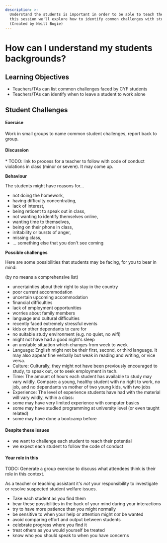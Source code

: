 ```yaml
---
description: >-
  Understand the students is important in order to be able to teach them. In
  this session we'll explore how to identify common challenges with students.
  (Created by Neill Bogie)
---
```


# How can I understand my students backgrounds?

## Learning Objectives

* Teachers/TAs can list common challenges faced by CYF students
* Teachers/TAs can identify when to leave a student to work alone

## Student Challenges

#### Exercise

Work in small groups to name common student challenges, report back to group.

#### Discussion

\* TODO: link to process for a teacher to follow with code of conduct violations in class \(minor or severe\). It may come up.

**Behaviour**

The students might have reasons for...

* not doing the homework,
* having difficulty concentrating,
* lack of interest,
* being reticent to speak out in class,
* not wanting to identify themselves online,
* wanting time to themselves,
* being on their phone in class,
* irritability or bursts of anger,
* missing class,
* ... something else that you don't see coming

**Possible challenges**

Here are some possibilities that students may be facing, for you to bear in mind:

\(by no means a comprehensive list\)

* uncertainties about their right to stay in the country
* poor current accommodation
* uncertain upcoming accommodation
* financial difficulties
* lack of employment opportunities
* worries about family members
* language and cultural difficulties
* recently faced extremely stressful events
* kids or other dependants to care for
* no suitable study environment \(e.g. no quiet, no wifi\)
* might not have had a good night's sleep
* an unstable situation which changes from week to week
* Language: English might not be their first, second, or third language. It may also appear fine verbally but weak in reading and writing, or vice versa.
* Culture: Culturally, they might not have been previously encouraged to study, to speak out, or to seek employment in tech.
* Time: The amount of hours each student has available to study may vary wildly. Compare: a young, healthy student with no right to work, no job, and no dependants vs mother of two young kids, with two jobs
* Experience: The level of experience students have had with the material will vary wildly, within a class:
* some may have very limited experience with computer basics
* some may have studied programming at university level \(or even taught related\)
* some may have done a bootcamp before

#### Despite these issues

* we want to challenge each student to reach their potential
* we expect each student to follow the code of conduct

#### Your role in this

TODO: Generate a group exercise to discuss what attendees think is their role in this context.

As a teacher or teaching assistant it's _not_ your responsibility to investigate or resolve suspected student welfare issues.

* Take each student as you find them
* bear these possibilities in the back of your mind during your interactions
* try to have more patience than you might normally
* be sensitive to when your help or attention might _not_ be wanted
* avoid comparing effort and output between students
* celebrate progress where you find it
* treat others as you would yourself be treated
* know who you should speak to when you have concerns

